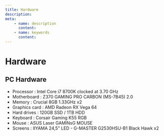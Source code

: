 ```yaml
---
title: Hardware
description:
meta:
    - name: description
      content:
    - name: keywords
      content:
---
```

# Hardware
## PC Hardware 
- Processor : Intel Core i7 8700K clocked at 3.70 GHz
- Motherboard :  Z370 GAMING PRO CARBON (MS-7B45) 2.0
- Memory : Crucial 8GB 1.33GHz x2
- Graphics card : AMD Radeon RX Vega 64
- Hard drives : 120GB SSD / 1TB HDD
- Keyboard : Corsair Gaming K55 RGB
- Mouse : ASUS Laser GAMINsG MOUSE
- Screens : IIYAMA 24,5" LED - G-MASTER G2530HSU-B1 Black Hawk x2